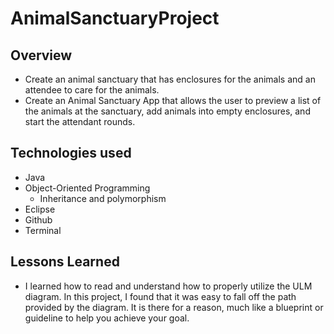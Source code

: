 # AnimalSanctuaryProject

## Overview

- Create an animal sanctuary that has enclosures for the animals and an attendee to care for  the animals.
- Create an Animal Sanctuary App that allows the user to preview a list of the animals at the sanctuary, add animals into empty enclosures, and start the attendant rounds.




## Technologies used

- Java
- Object-Oriented Programming
	- Inheritance and polymorphism
- Eclipse
- Github
- Terminal
	
	
	
## Lessons Learned

- I learned how to read and understand how to properly utilize the ULM diagram. In this project, I found that it was easy to fall off the path provided by the diagram. It is there for a reason, much like a blueprint or guideline to help you achieve your goal.